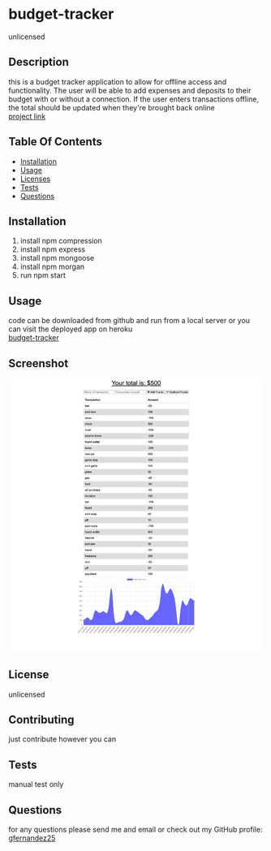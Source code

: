 
# budget-tracker
unlicensed
    
## Description
this is a budget tracker application to allow for offline access and functionality. The user will be able to add expenses and deposits to their budget with or without a connection. If the user enters transactions offline, the total should be updated when they're brought back online  
[project link](https://github.com/gfernandez25/budget-tracker)

## Table Of Contents
* [Installation](#user-content-installation)
* [Usage](#user-content-usage)
* [Licenses](#user-content-licenses)
* [Tests](#user-content-tests)
* [Questions](#user-content-questions)
    
## Installation
1. install npm compression
2. install npm express
3. install npm mongoose
4. install npm morgan
5. run npm start

## Usage
code can be downloaded from github and run from a local server or you can visit the deployed app on heroku\
[budget-tracker](https://shrouded-lowlands-98257.herokuapp.com/)

## Screenshot
![ScreenShot](public/images/budget-screenshot.png)

## License

unlicensed
    
## Contributing
just contribute however you can
 
## Tests
manual test only

## Questions
for any questions please send me and email or check out my GitHub profile: [gfernandez25](https://github.com/gfernandez25)  



